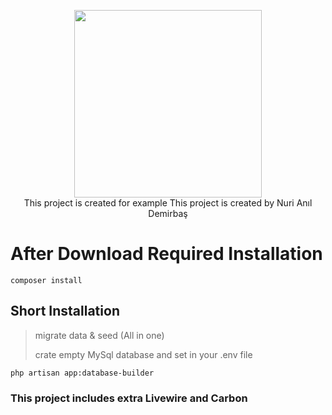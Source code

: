 <p align="center">
    <img src="https://extratik.com/wp-content/uploads/2023/01/logo.png" style="width: 300px;">
    <br>
    This project is created for example
    This project is created by Nuri Anıl Demirbaş
    <br>
</p>

# After Download Required Installation
```
composer install
```
## Short Installation
> migrate data & seed (All in one)
>
> crate empty MySql database and set in your .env file
```
php artisan app:database-builder
```

### This project includes extra Livewire and Carbon
